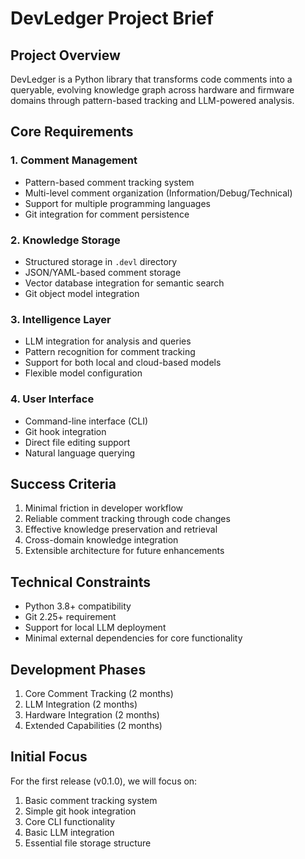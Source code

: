 # DevLedger Project Brief

## Project Overview
DevLedger is a Python library that transforms code comments into a queryable, evolving knowledge graph across hardware and firmware domains through pattern-based tracking and LLM-powered analysis.

## Core Requirements

### 1. Comment Management
- Pattern-based comment tracking system
- Multi-level comment organization (Information/Debug/Technical)
- Support for multiple programming languages
- Git integration for comment persistence

### 2. Knowledge Storage
- Structured storage in `.devl` directory
- JSON/YAML-based comment storage
- Vector database integration for semantic search
- Git object model integration

### 3. Intelligence Layer
- LLM integration for analysis and queries
- Pattern recognition for comment tracking
- Support for both local and cloud-based models
- Flexible model configuration

### 4. User Interface
- Command-line interface (CLI)
- Git hook integration
- Direct file editing support
- Natural language querying

## Success Criteria
1. Minimal friction in developer workflow
2. Reliable comment tracking through code changes
3. Effective knowledge preservation and retrieval
4. Cross-domain knowledge integration
5. Extensible architecture for future enhancements

## Technical Constraints
- Python 3.8+ compatibility
- Git 2.25+ requirement
- Support for local LLM deployment
- Minimal external dependencies for core functionality

## Development Phases
1. Core Comment Tracking (2 months)
2. LLM Integration (2 months)
3. Hardware Integration (2 months)
4. Extended Capabilities (2 months)

## Initial Focus
For the first release (v0.1.0), we will focus on:
1. Basic comment tracking system
2. Simple git hook integration
3. Core CLI functionality
4. Basic LLM integration
5. Essential file storage structure
